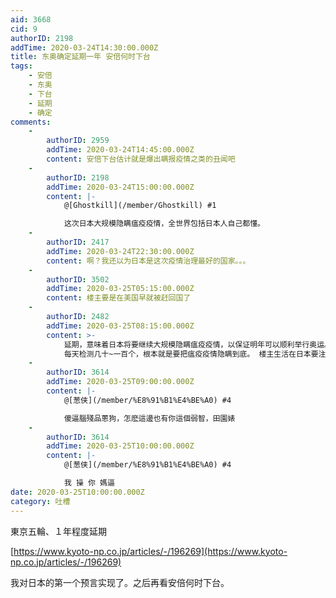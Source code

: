 ```yaml
---
aid: 3668
cid: 9
authorID: 2198
addTime: 2020-03-24T14:30:00.000Z
title: 东奥确定延期一年 安倍何时下台
tags:
    - 安倍
    - 东奥
    - 下台
    - 延期
    - 确定
comments:
    -
        authorID: 2959
        addTime: 2020-03-24T14:45:00.000Z
        content: 安倍下台估计就是爆出瞒报疫情之类的丑闻吧
    -
        authorID: 2198
        addTime: 2020-03-24T15:00:00.000Z
        content: |-
            @[Ghostkill](/member/Ghostkill) #1

            这次日本大规模隐瞒瘟疫疫情，全世界包括日本人自己都懂。
    -
        authorID: 2417
        addTime: 2020-03-24T22:30:00.000Z
        content: 啊？我还以为日本是这次疫情治理最好的国家。。。
    -
        authorID: 3502
        addTime: 2020-03-25T05:15:00.000Z
        content: 楼主要是在美国早就被赶回国了
    -
        authorID: 2482
        addTime: 2020-03-25T08:15:00.000Z
        content: >-
            延期，意味着日本将要继续大规模隐瞒瘟疫疫情，以保证明年可以顺利举行奥运。 日本因为生活方式的缘故，实际情况也就是比欧洲好那么一丢丢而已。
            每天检测几十~一百个，根本就是要把瘟疫疫情隐瞒到底。 楼主生活在日本要注意安全，少出门为妙。
    -
        authorID: 3614
        addTime: 2020-03-25T09:00:00.000Z
        content: |-
            @[葱侠](/member/%E8%91%B1%E4%BE%A0) #4

            傻逼腦殘品蔥狗，怎麽這邊也有你這個弱智，田園婊
    -
        authorID: 3614
        addTime: 2020-03-25T10:00:00.000Z
        content: |-
            @[葱侠](/member/%E8%91%B1%E4%BE%A0) #4

            我 操 你 媽逼
date: 2020-03-25T10:00:00.000Z
category: 吐槽
---
```


東京五輪、１年程度延期

[https://www.kyoto-np.co.jp/articles/-/196269](https://www.kyoto-np.co.jp/articles/-/196269)

我对日本的第一个预言实现了。之后再看安倍何时下台。
